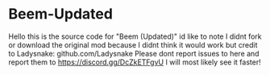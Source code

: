 # Beem-Updated
Hello this is the source code for "Beem (Updated)" id like to note I didnt fork or download the original mod because I didnt think it would work but credit to Ladysnake: github.com/Ladysnake
Please dont report issues to here and report them to https://discord.gg/DcZkETFgvU I will most likely see it faster!
